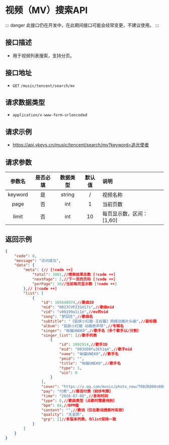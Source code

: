 # 视频（MV）搜索API <Badge type="tip" text="V3" /> <Badge type="danger" text="开发中" />
::: danger
此接口仍在开发中，在此期间接口可能会经常变更，不建议使用。
:::

## 接口描述

- 用于视频列表搜索，支持分页。

## 接口地址
-  `GET` `/music/tencent/search/mv`

## 请求数据类型
- `application/x-www-form-urlencoded`

## 请求示例
- https://api.vkeys.cn/music/tencent/search/mv?keyword=追光使者

## 请求参数
<div class="table-overflow">

|   参数名   | 是否必填 |  数据类型   | 默认值 | 说明              |
|:-------:|:----:|:-------:|:---:|:----------------|
| keyword |  是   | string  |  /  | 视频名称            |
|  page   |  否   |   int   |  1  | 当前页数            |
|  limit  |  否   |   int   | 10  | 每页显示数，区间：[1,60] |

</div>

## 返回示例
``` json
{
    "code": 0,
    "message": "访问成功",
    "data": {
        "meta": {// [!code ++]
            "total": 1001,//搜索结果总数 [!code ++]
            "nextPage": 2,//下一页的页码 [!code ++]
            "perPage": 10//当前每页显示数 [!code ++]
        },// [!code ++]
        "list": [
            {
                "id": 105648974,//歌曲ID
                "mid": "0023CVP23SH17s",//歌曲mid
                "vid": "v00199a1i1e",//mv的vid
                "song": "梦回还",//歌曲名
                "subtitle": "《狐妖小红娘·王权篇》网络动画片头曲",//副标题
                "album": "狐妖小红娘 动画原声带",//专辑名
                "singer": "呦猫UNEKO",//歌手名（多个歌手以/分割）
                "singer_list": [//歌手列表
                    {
                        "id": 1092914,//歌手ID
                        "mid": "003VD9fu3Eh1q4",//歌手mid
                        "name": "呦猫UNEKO",//歌手名
                        "pmid": "",
                        "title": "呦猫UNEKO",//歌手名
                        "type": 1,
                        "uin": 0
                    }
                ],
                "cover": "https://y.qq.com/music/photo_new/T002R800x800M000000wd19g0wTd0d.jpg",//封面地址
                "pay": "付费",//是否付费（初步判断）
                "time": "2016-07-08",//发布时间
                "type": 0,//歌曲类型（点歌时需要用到）
                "bpm": 84,//BPM值
                "content": "",//歌词（仅在歌词搜索时有效）
                "quality": "无音质",
                "grp": []//多版本列表，与list保持一致
            }
        ]
    }
}
```
